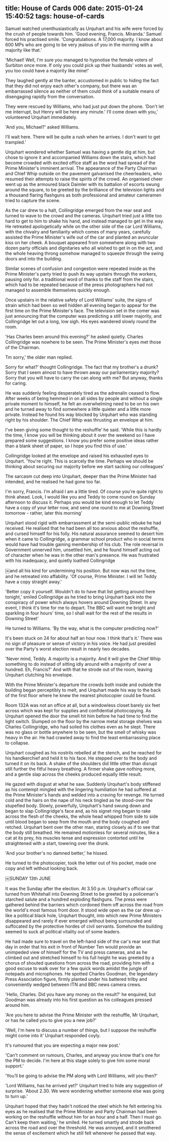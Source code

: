 title: House of Cards 006
date: 2015-01-24 15:40:52
tags: house-of-cards
---

Samuel watched unenthusiastically as Urquhart and his wife were forced by the crush of people towards him. 'Good evening, Francis. Miranda.' Samuel forced his practised smile. 'Congratulations. A 17,000 majority. I know about 600 MPs who are going to be very jealous of you in the morning with a majority like that.'

'Michael! Well, I'm sure you managed to hypnotise the female voters of Surbiton once more. If only you could pick up their husbands' votes as well, you too could have a majority like mine!'

They laughed gently at the banter, accustomed in public to hiding the fact that they did not enjoy each other's company, but there was an embarrassed silence as neither of them could think of a suitable means of disengaging rapidly from the conversation.

They were rescued by Williams, who had just put down the phone. 'Don't let me interrupt, but Henry will be here any minute.' I’ll come down with you,' volunteered Urquhart immediately.

'And you, Michael?' asked Williams.

I’ll wait here. There will be quite a rush when he arrives. I don't want to get trampled.'

Urquhart wondered whether Samuel was having a gentle dig at him, but chose to ignore it and accompanied Williams down the stairs, which had become crowded with excited office staff as the word had spread of the Prime Minister's imminent arrival. The appearance of the Party Chairman and Chief Whip outside on the pavement galvanised the cheerleaders, who resumed their attempts to raise the spirits of the crowd. An organised cheer went up as the armoured black Daimler with its battalion of escorts swung around the square, to be greeted by the brilliance of the television lights and a thousand flaring flashguns as both professional and amateur cameramen tried to capture the scene.

As the car drew to a halt, Collingridge emerged from the rear seat and turned to wave to the crowd and the cameras. Urquhart tried just a little too hard to get to him to shake his hand, and instead managed to get in the way. He retreated apologetically while on the other side of the car Lord Williams, with the chivalry and familiarity which comes of many years, carefully assisted the Prime Minister's wife out of the car and planted an avuncular kiss on her cheek. A bouquet appeared from somewhere along with two dozen party officials and dignitaries who all wished to get in on the act, and the whole heaving throng somehow managed to squeeze through the swing doors and into the building.

Similar scenes of confusion and congestion were repeated inside as the Prime Minister's party tried to push its way upstairs through the workers, pausing only for. a traditional word of thanks to the staff from the stairs, which had to be repeated because of the press photographers had not managed to assemble themselves quickly enough.

Once upstairs in the relative safety of Lord Williams' suite, the signs of strain which had been so well hidden all evening began to appear for the first time on the Prime Minister's face. The television set in the comer was just announcing that the computer was predicting a still lower majority, and Collingridge let out a long, low sigh. His eyes wandered slowly round the room.

'Has Charles been around this evening?' he asked quietly. Charles Collingridge was nowhere to be seen. The Prime Minister's eyes met those of the Chairman.

Tm sorry,' the older man replied.

Sorry for what?’ thought Collingridge. The fact that my brother's a drunk? Sorry that I seem almost to have thrown away our parliamentary majority? Sorry that you will have to carry the can along with me? But anyway, thanks for caring.

He was suddenly feeling desperately tired as the adrenalin ceased to flow. After weeks of being hemmed in on all sides by people and without a single private moment to himself, he felt an overwhelming need to be on his own and he turned away to find somewhere a little quieter and a little more private. Instead he found his way blocked by Urquhart who was standing right by his shoulder. The Chief Whip was thrusting an envelope at him.

I've been giving some thought to the reshuffle’ he said. 'While this is hardly the time, I know you will be thinking about it over the weekend so I have prepared some suggestions. I know you prefer some positive ideas rather than a blank sheet of paper, so I hope you find this of use.'

Collingridge looked at the envelope and raised his exhausted eyes to Urquhart. ‘You're right. This is scarcely the time. Perhaps we should be thinking about securing our majority before we start sacking our colleagues’

The sarcasm cut deep into Urquhart, deeper than the Prime Minister had intended, and he realised he had gone too far.

I'm sorry, Francis. I'm afraid I am a little tired. Of course you're quite right to think ahead. Look, I would like you and Teddy to come round on Sunday afternoon to discuss it. Perhaps you would be kind enough to let Teddy have a copy of your letter now, and send one round to me at Downing Street tomorrow - rather, later this morning’

Urquhart stood rigid with embarrassment at the semi-public rebuke he had received. He realised that he had been all too anxious about the reshuffle, and cursed himself for his folly. His natural assurance seemed to desert him when it came to Collingridge, a grammar school product who in social terms would have had trouble gaining membership of his club. The role reversal in Government unnerved him, unsettled him, and he found himself acting out of character when he was in the other man's presence. He was frustrated with his inadequacy, and quietly loathed Collingridge

￼and all his kind for undermining his position. But now was not the time, and he retreated into affability. 'Of course, Prime Minister. I will let Teddy have a copy straight away.'

'Better copy it yourself. Wouldn't do to have that list getting around here tonight,' smiled Collingridge as he tried to bring Urquhart back into the conspiracy of power which always hovers around Downing Street. In any event, I think it's time for me to depart. The BBC will want me bright and sparkling in four hours' time, so I shall wait for the rest of the results in Downing Street’

He turned to Williams. 'By the way, what is the computer predicting now?'

It's been stuck on 24 for about half an hour now. I think that's it.' There was no sign of pleasure or sense of victory in his voice. He had just presided over the Party's worst election result in nearly two decades.

'Never mind, Teddy. A majority is a majority. And it will give the Chief Whip something to do instead of sitting idly around with a majority of over a hundred. Eh, Francis?' And with that he strode out of the room, leaving Urquhart clutching his envelope.

With the Prime Minister's departure the crowds both inside and outside the building began perceptibly to melt, and Urquhart made his way to the back of the first floor where he knew the nearest photocopier could be found.

Room 132A was not an office at all, but a windowless closet barely six feet across which was kept for supplies and confidential photocopying. As Urquhart opened the door the smell hit him before he had time to find the light switch. Slumped on the floor by the narrow metal storage shelves was Charles Collingridge, who had soiled his clothes even as he slept. There was no glass or bottle anywhere to be seen, but the smell of whisky was heavy in the air. He had crawled away to find the least embarrassing place to collapse.

Urquhart coughed as his nostrils rebelled at the stench, and he reached for his handkerchief and held it to his face. He stepped over to the body and turned it on its back. A shake of the shoulders did little other than disrupt still further the fitful heavy breathing. A firmer shake gave nothing more, and a gentle slap across the cheeks produced equally little result.

He gazed with disgust at what he saw. Suddenly Urquhart's body stiffened as his contempt mingled with the lingering humiliation he had suffered at the Prime Minister's hands and welded into a craving for revenge. He turned cold and the hairs on the nape of his neck tingled as he stood-over the stupefied body. Slowly, powerfully, Urquhart's hand swung down and began to slap Collingridge's face and, as his signet ring began to rake across the flesh of the cheeks, the whole head whipped from side to side until blood began to seep from the mouth and the body coughed and retched. Urquhart bent over the other man, staring closely as if to see that the body still breathed. He remained motionless for several minutes, like a cat at its prey, his muscles tense and expression contorted until he straightened with a start, towering over the drunk.

'And your brother's no damned better,' he hissed.

He turned to the photocopier, took the letter out of his pocket, made one copy and left without looking back.

￼SUNDAY 13th JUNE

It was the Sunday after the election. At 3.50 p.m. Urquhart's official car turned from Whitehall into Downing Street to be greeted by a policeman's starched salute and a hundred exploding flashguns. The press were gathered behind the barriers which cordoned them off across the road from the world's most famous front door. It stood wide open as the car drew up - like a political black hole, Urquhart thought, into which new Prime Ministers disappeared and rarely if ever emerged without being surrounded and suffocated by the protective hordes of civil servants. Somehow the building seemed to suck all political vitality out of some leaders.

He had made sure to travel on the left-hand side of the car's rear seat that day in order that his exit in front of Number Ten would provide an unimpeded view of himself for the TV and press cameras, and as he climbed out and stretched himself to his full height he was greeted by a chorus of shouted questions from across the road, providing him with a good excuse to walk over for a few quick words amidst the jungle of notepads and microphones. He spotted Charles Goodman, the legendary Press Association figure, firmly planted under his battered trilby and conveniently wedged between ITN and BBC news camera crews.

'Hello, Charles. Did you have any money on the result?' he enquired, but Goodman was already into his first question as his colleagues pressed around him.

'Are you here to advise the Prime Minister with the reshuffle, Mr Urquhart, or has he called you to give you a new job?'

'Well, I'm here to discuss a number of things, but I suppose the reshuffle might come into it’ Urquhart responded coyly.

It's rumoured that you are expecting a major new post.'

'Can't comment on rumours, Charles, and anyway you know that's one for the PM to decide. I'm here at this stage solely to give him some moral support.'

‘You’ll be going to advise the PM along with Lord Williams, will you then?'

'Lord Williams, has he arrived yet?' Urquhart tried to hide any suggestion of surprise. 'About 2.30. We were wondering whether someone else was going to turn up.'

Urquhart hoped that they hadn't noticed the steel which he felt entering his eyes as he realised that the Prime Minister and Party Chairman had been working on the reshuffle without him for an hour and a half. Then I must go. Can't keep them waiting,' he smiled. He turned smartly and strode back across the road and over the threshold. He was annoyed, and it smothered the sense of excitement which he still felt whenever he passed that way.

